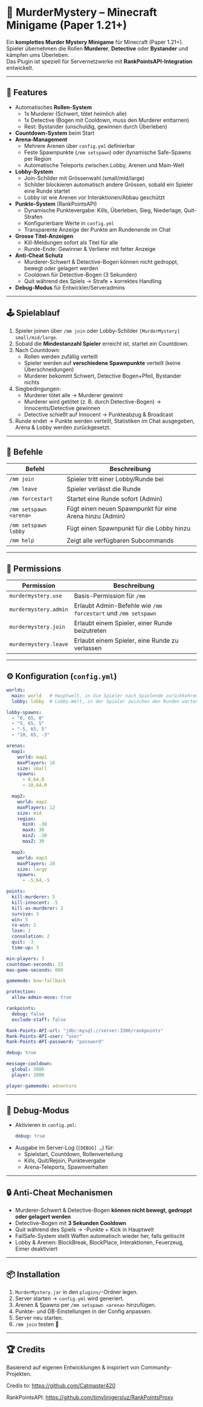 # 🔪 MurderMystery – Minecraft Minigame (Paper 1.21+)

Ein **komplettes Murder Mystery Minigame** für Minecraft (Paper 1.21+).  
Spieler übernehmen die Rollen **Murderer**, **Detective** oder **Bystander** und kämpfen ums Überleben.  
Das Plugin ist speziell für Servernetzwerke mit **RankPointsAPI-Integration** entwickelt.

---

## 🚀 Features

- Automatisches **Rollen-System**
    - 1x Murderer (Schwert, tötet heimlich alle)
    - 1x Detective (Bogen mit Cooldown, muss den Murderer enttarnen)
    - Rest: Bystander (unschuldig, gewinnen durch Überleben)
- **Countdown-System** beim Start
- **Arena-Management**
    - Mehrere Arenen über `config.yml` definierbar
    - Feste Spawnpunkte (`/mm setspawn`) oder dynamische Safe-Spawns per Region
    - Automatische Teleports zwischen Lobby, Arenen und Main-Welt
- **Lobby-System**
    - Join-Schilder mit Grössenwahl (small/mid/large)
    - Schilder blockieren automatisch andere Grössen, sobald ein Spieler eine Runde startet
    - Lobby ist wie Arenen vor Interaktionen/Abbau geschützt
- **Punkte-System** (RankPointsAPI)
    - Dynamische Punktevergabe: Kills, Überleben, Sieg, Niederlage, Quit-Strafen
    - Konfigurierbare Werte in `config.yml`
    - Transparente Anzeige der Punkte am Rundenende im Chat
- **Grosse Titel-Anzeigen**
    - Kill-Meldungen sofort als Titel für alle
    - Runde-Ende: Gewinner & Verlierer mit fetter Anzeige
- **Anti-Cheat Schutz**
    - Murderer-Schwert & Detective-Bogen können nicht gedroppt, bewegt oder gelagert werden
    - Cooldown für Detective-Bogen (3 Sekunden)
    - Quit während des Spiels → Strafe + korrektes Handling
- **Debug-Modus** für Entwickler/Serveradmins

---

## 🕹️ Spielablauf

1. Spieler joinen über `/mm join` oder Lobby-Schilder `[MurderMystery] small/mid/large`.
2. Sobald die **Mindestanzahl Spieler** erreicht ist, startet ein Countdown.
3. Nach Countdown:
    - Rollen werden zufällig verteilt
    - Spieler werden auf **verschiedene Spawnpunkte** verteilt (keine Überschneidungen)
    - Murderer bekommt Schwert, Detective Bogen+Pfeil, Bystander nichts
4. Siegbedingungen:
    - Murderer tötet alle → Murderer gewinnt
    - Murderer wird getötet (z. B. durch Detective-Bogen) → Innocents/Detective gewinnen
    - Detective schießt auf Innocent → Punkteabzug & Broadcast
5. Runde endet → Punkte werden verteilt, Statistiken im Chat ausgegeben, Arena & Lobby werden zurückgesetzt.

---

## 📜 Befehle

| Befehl                  | Beschreibung |
|-------------------------|--------------|
| `/mm join`              | Spieler tritt einer Lobby/Runde bei |
| `/mm leave`             | Spieler verlässt die Runde |
| `/mm forcestart`        | Startet eine Runde sofort (Admin) |
| `/mm setspawn <arena>`  | Fügt einen neuen Spawnpunkt für eine Arena hinzu (Admin) |
| `/mm setspawn lobby`    | Fügt einen Spawnpunkt für die Lobby hinzu |
| `/mm help`              | Zeigt alle verfügbaren Subcommands |

---

## 🔑 Permissions

| Permission              | Beschreibung |
|-------------------------|--------------|
| `murdermystery.use`     | Basis-Permission für `/mm` |
| `murdermystery.admin`   | Erlaubt Admin-Befehle wie `/mm forcestart` und `/mm setspawn` |
| `murdermystery.join`    | Erlaubt einem Spieler, einer Runde beizutreten |
| `murdermystery.leave`   | Erlaubt einem Spieler, eine Runde zu verlassen |

---

## ⚙️ Konfiguration (`config.yml`)

```yaml
worlds:
  main: world   # Hauptwelt, in die Spieler nach Spielende zurückkehren
  lobby: lobby  # Lobby-Welt, in der Spieler zwischen den Runden warten

lobby-spawns:
  - "0, 65, 0"
  - "5, 65, 5"
  - "-5, 65, 5"
  - "10, 65, -3"

arenas:
  map1:
    world: map1
    maxPlayers: 16
    size: small
    spawns:
      - 0,64,0
      - 10,64,0

  map2:
    world: map2
    maxPlayers: 12
    size: mid
    region:
      minX: -30
      maxX: 30
      minZ: -30
      maxZ: 30

  map3:
    world: map3
    maxPlayers: 20
    size: large
    spawns:
      - -5,64,-5

points:
  kill-murderer: 5
  kill-innocent: -5
  kill-as-murderer: 2
  survive: 3
  win: 5
  co-win: 2
  lose: 2
  consolation: 2
  quit: -3
  time-up: 3

min-players: 3
countdown-seconds: 15
max-game-seconds: 600

gamemode: bow-fallback

protection:
  allow-admin-move: true

rankpoints:
  debug: false
  exclude-staff: false

Rank-Points-API-url: "jdbc:mysql://server:3306/rankpoints"
Rank-Points-API-user: "user"
Rank-Points-API-password: "password"

debug: true

message-cooldown:
  global: 3000
  player: 2000

player-gamemode: adventure
```

---

## 🧪 Debug-Modus

- Aktivieren in `config.yml`:
  ```yaml
  debug: true
  ```
- Ausgabe im Server-Log (`[DEBUG] …`) für:
    - Spielstart, Countdown, Rollenverteilung
    - Kills, Quit/Rejoin, Punktevergabe
    - Arena-Teleports, Spawnverhalten

---

## 🔒 Anti-Cheat Mechanismen

- Murderer-Schwert & Detective-Bogen **können nicht bewegt, gedroppt oder gelagert werden**
- Detective-Bogen mit **3 Sekunden Cooldown**
- Quit während des Spiels → -Punkte + Kick in Hauptwelt
- FailSafe-System stellt Waffen automatisch wieder her, falls gelöscht
- Lobby & Arenen: BlockBreak, BlockPlace, Interaktionen, Feuerzeug, Eimer deaktiviert

---

## 📦 Installation

1. `MurderMystery.jar` in den `plugins/`-Ordner legen.
2. Server starten → `config.yml` wird generiert.
3. Arenen & Spawns per `/mm setspawn <arena>` hinzufügen.
4. Punkte- und DB-Einstellungen in der Config anpassen.
5. Server neu starten.
6. `/mm join` testen 🚀

---

## 🏆 Credits

Basierend auf eigenen Entwicklungen & inspiriert von Community-Projekten.

Credis to: https://github.com/Catmaster420

RankPointsAPI: https://github.com/timylinigersluz/RankPointsProxy
